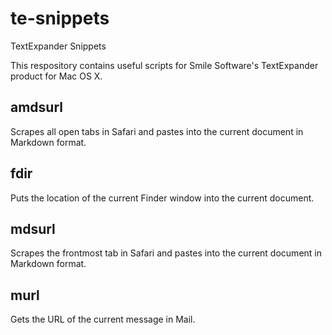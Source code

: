 te-snippets
===========

TextExpander Snippets

This respository contains useful scripts for Smile Software's TextExpander product for Mac OS X.

## amdsurl

Scrapes all open tabs in Safari and pastes into the current document in Markdown format.

## fdir

Puts the location of the current Finder window into the current document.

## mdsurl

Scrapes the frontmost tab in Safari and pastes into the current document in Markdown format.

## murl

Gets the URL of the current message in Mail.
